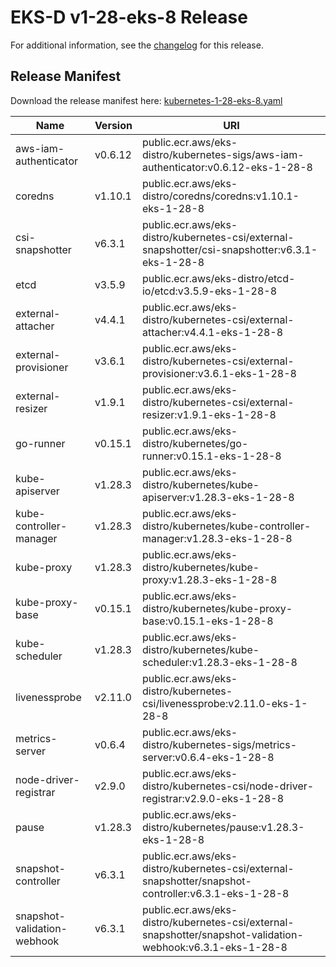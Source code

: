 # EKS-D v1-28-eks-8 Release

For additional information, see the [changelog](CHANGELOG-v1-28-eks-8.md) for this release.

## Release Manifest

Download the release manifest here: [kubernetes-1-28-eks-8.yaml](https://distro.eks.amazonaws.com/kubernetes-1-28/kubernetes-1-28-eks-8.yaml)

| Name | Version | URI |
|------|---------|-----|
| aws-iam-authenticator | v0.6.12 | public.ecr.aws/eks-distro/kubernetes-sigs/aws-iam-authenticator:v0.6.12-eks-1-28-8 |
| coredns | v1.10.1 | public.ecr.aws/eks-distro/coredns/coredns:v1.10.1-eks-1-28-8 |
| csi-snapshotter | v6.3.1 | public.ecr.aws/eks-distro/kubernetes-csi/external-snapshotter/csi-snapshotter:v6.3.1-eks-1-28-8 |
| etcd | v3.5.9 | public.ecr.aws/eks-distro/etcd-io/etcd:v3.5.9-eks-1-28-8 |
| external-attacher | v4.4.1 | public.ecr.aws/eks-distro/kubernetes-csi/external-attacher:v4.4.1-eks-1-28-8 |
| external-provisioner | v3.6.1 | public.ecr.aws/eks-distro/kubernetes-csi/external-provisioner:v3.6.1-eks-1-28-8 |
| external-resizer | v1.9.1 | public.ecr.aws/eks-distro/kubernetes-csi/external-resizer:v1.9.1-eks-1-28-8 |
| go-runner | v0.15.1 | public.ecr.aws/eks-distro/kubernetes/go-runner:v0.15.1-eks-1-28-8 |
| kube-apiserver | v1.28.3 | public.ecr.aws/eks-distro/kubernetes/kube-apiserver:v1.28.3-eks-1-28-8 |
| kube-controller-manager | v1.28.3 | public.ecr.aws/eks-distro/kubernetes/kube-controller-manager:v1.28.3-eks-1-28-8 |
| kube-proxy | v1.28.3 | public.ecr.aws/eks-distro/kubernetes/kube-proxy:v1.28.3-eks-1-28-8 |
| kube-proxy-base | v0.15.1 | public.ecr.aws/eks-distro/kubernetes/kube-proxy-base:v0.15.1-eks-1-28-8 |
| kube-scheduler | v1.28.3 | public.ecr.aws/eks-distro/kubernetes/kube-scheduler:v1.28.3-eks-1-28-8 |
| livenessprobe | v2.11.0 | public.ecr.aws/eks-distro/kubernetes-csi/livenessprobe:v2.11.0-eks-1-28-8 |
| metrics-server | v0.6.4 | public.ecr.aws/eks-distro/kubernetes-sigs/metrics-server:v0.6.4-eks-1-28-8 |
| node-driver-registrar | v2.9.0 | public.ecr.aws/eks-distro/kubernetes-csi/node-driver-registrar:v2.9.0-eks-1-28-8 |
| pause | v1.28.3 | public.ecr.aws/eks-distro/kubernetes/pause:v1.28.3-eks-1-28-8 |
| snapshot-controller | v6.3.1 | public.ecr.aws/eks-distro/kubernetes-csi/external-snapshotter/snapshot-controller:v6.3.1-eks-1-28-8 |
| snapshot-validation-webhook | v6.3.1 | public.ecr.aws/eks-distro/kubernetes-csi/external-snapshotter/snapshot-validation-webhook:v6.3.1-eks-1-28-8 |
